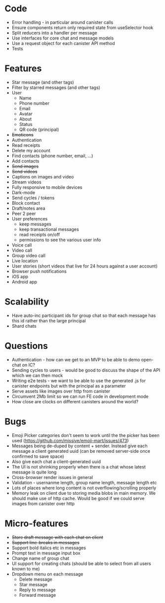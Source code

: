 # Code
- Error handling - in particular around canister calls
- Ensure components return only required state from useSelector hook 
- Split reducers into a handler per message
- Use interfaces for core chat and message models
- Use a request object for each canister API method
- Tests

# Features

- Star message (and other tags)
- Filter by starred messages (and other tags)
- User
  - Name
  - Phone number
  - Email
  - Avatar
  - About
  - Status
  - QR code (principal)
- <del>Emoticons</del>
- Authentication
- Read receipts
- Delete my account
- Find contacts (phone number, email, ...)
- Add contacts
- <del>Send images</del>
- <del>Send videos</del>
- Captions on images and video
- Stream videos
- Fully responsive to mobile devices
- Dark-mode
- Send cycles / tokens
- Block contact
- Draft/notes area 
- Peer 2 peer
- User preferences
  - keep messages
  - keep transactional messages
  - read receipts on/off
  - permissions to see the various user info
- Voice call
- Video call
- Group video call
- Live location
- User stories (short videos that live for 24 hours against a user account)
- Browser push notifications
- iOS app
- Android app

# Scalability

- Have auto-inc participant ids for group chat so that each message has this id rather than the large principal
- Shard chats

# Questions

- Authentication - how can we get to an MVP to be able to demo open-chat on IC?
- Sending cycles to users - would be good to discuss the shape of the API which we can then mock
- Writing e2e tests - we want to be able to use the generated .js for canister endpoints but with the principal as a parameter
- Serve assets like images over http from canister
- Circumvent 2Mb limit so we can run FE code in development mode
- How close are clocks on different canisters around the world?

# Bugs
- Emoji Picker categories don't seem to work until the the picker has been used (https://github.com/missive/emoji-mart/issues/473)
- Messages being de-duped by content + sender. Instead give each message a client generated uuid (can be removed server-side once confirmed to save space)
- Also give each chat a client-generated uuid
- The UI is not shrinking properly when there is a chat whose latest message is quite long
- Cross-browser render issues in general
- Validation - usernanme length, group name length, message length etc
- Lots of places where long content is not overflowing/scrolling properly
- Memory leak on client due to storing media blobs in main memory. We should make use of http cache. Would be good if we could serve images from canister over http

# Micro-features
- <del>Store draft message with each chat on client</del>
- <del>Support line-breaks in messages</del>
- Support bold italics etc in messages
- Prompt text in message input box
- Change name of group chat
- UI support for creating chats (should be able to select from all users known to me)
- Dropdown menu on each message
  - Delete message
  - Star message
  - Reply to message
  - Forward message